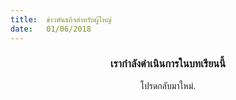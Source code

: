 ```yaml
---
title:  ข่าวพันธกิจสำหรับผู้ใหญ่
date:   01/06/2018
---
```


### <center>เรากำลังดำเนินการในบทเรียนนี้</center>
<center>โปรดกลับมาใหม่.</center>
